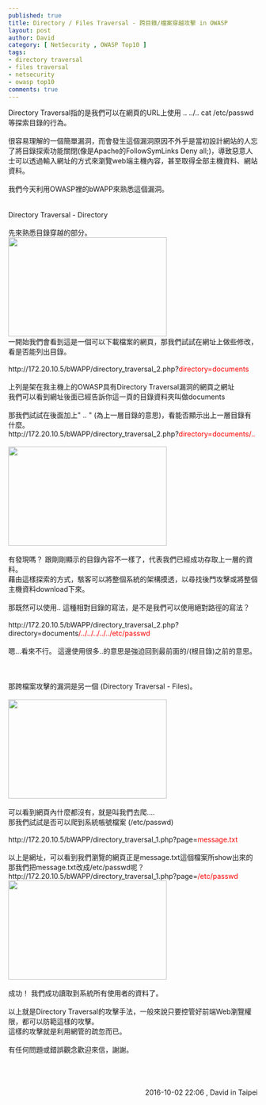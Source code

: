 ```yaml
---
published: true
title: Directory / Files Traversal - 跨目錄/檔案穿越攻擊 in OWASP
layout: post
author: David
category: [ NetSecurity , OWASP Top10 ]
tags:
- directory traversal
- files traversal
- netsecurity
- owasp top10
comments: true
---
```


<div class='post-body entry-content' id='post-body-2638476067227899869' itemprop='description articleBody'>
Directory Traversal指的是我們可以在網頁的URL上使用 .. ../.. cat /etc/passwd等探索目錄的行為&#12290;<br />
<br />
很容易理解的一個簡單漏洞&#65292;而會發生這個漏洞原因不外乎是當初設計網站的人忘了將目錄探索功能關閉(像是Apache的FollowSymLinks Deny all;)&#65292;導致惡意人士可以透過輸入網址的方式來瀏覽web端主機內容&#65292;甚至取得全部主機資料&#12289;網站資料&#12290;<br />
<br />
我們今天利用OWASP裡的bWAPP來熟悉這個漏洞&#12290;<br />
<br />
<br />
Directory Traversal - Directory<br />
<br />
先來熟悉目錄穿越的部分&#12290;<br />
<a href="http://1.bp.blogspot.com/-ouIiTDxc8vQ/V_ELuoX3v1I/AAAAAAAAA4U/Msg7eNEIZEo2IILtaUlECCp-pjuzyVj0wCK4B/s1600/%25E8%259E%25A2%25E5%25B9%2595%25E5%25BF%25AB%25E7%2585%25A7%2B2016-10-02%2B%25E4%25B8%258B%25E5%258D%25889.29.10.png" imageanchor="1"><img border="0" height="200" src="https://1.bp.blogspot.com/-ouIiTDxc8vQ/V_ELuoX3v1I/AAAAAAAAA4U/Msg7eNEIZEo2IILtaUlECCp-pjuzyVj0wCK4B/s320/%25E8%259E%25A2%25E5%25B9%2595%25E5%25BF%25AB%25E7%2585%25A7%2B2016-10-02%2B%25E4%25B8%258B%25E5%258D%25889.29.10.png" width="320" /></a><br />
一開始我們會看到這是一個可以下載檔案的網頁&#65292;那我們試試在網址上做些修改&#65292;看是否能列出目錄&#12290;<br />
<br />
http://172.20.10.5/bWAPP/directory_traversal_2.php?<span style="color: red;">directory=documents</span><br />
<br />
上列是架在我主機上的OWASP具有Directory Traversal漏洞的網頁之網址<br />
我們可以看到網址後面已經告訴你這一頁的目錄資料夾叫做documents<br />
<br />
那我們試試在後面加上" .. " (為上一層目錄的意思)&#65292;看能否顯示出上一層目錄有什麼&#12290;<br />
http://172.20.10.5/bWAPP/directory_traversal_2.php?<span style="color: red;">directory=documents/..</span><br />
<span style="color: red;"><br /></span>
<span style="color: red;"><a href="http://2.bp.blogspot.com/-hTnrif8rt5s/V_EMvGfOedI/AAAAAAAAA4g/pfC0Fp8UenEEMKemCIfXsC0QuRrsBNhCACK4B/s1600/%25E8%259E%25A2%25E5%25B9%2595%25E5%25BF%25AB%25E7%2585%25A7%2B2016-10-02%2B%25E4%25B8%258B%25E5%258D%25889.33.38.png" imageanchor="1"><img border="0" height="200" src="https://2.bp.blogspot.com/-hTnrif8rt5s/V_EMvGfOedI/AAAAAAAAA4g/pfC0Fp8UenEEMKemCIfXsC0QuRrsBNhCACK4B/s320/%25E8%259E%25A2%25E5%25B9%2595%25E5%25BF%25AB%25E7%2585%25A7%2B2016-10-02%2B%25E4%25B8%258B%25E5%258D%25889.33.38.png" width="320" /></a></span><br />
<span style="color: red;"><br /></span>
有發現嗎&#65311; 跟剛剛顯示的目錄內容不一樣了&#65292;代表我們已經成功存取上一層的資料&#12290;<br />
藉由這樣探索的方式&#65292;駭客可以將整個系統的架構摸透&#65292;以尋找後門攻擊或將整個主機資料download下來&#12290;<br />
<br />
那既然可以使用.. 這種相對目錄的寫法&#65292;是不是我們可以使用絕對路徑的寫法&#65311;<br />
<br />
http://172.20.10.5/bWAPP/directory_traversal_2.php?directory=documents<span style="color: red;">/../../../../../etc/passwd</span><br />
<br />
嗯...看來不行&#12290; 這邊使用很多..的意思是強迫回到最前面的/(根目錄)之前的意思&#12290;<br />
<br />
<br />
<br />
那跨檔案攻擊的漏洞是另一個 (Directory Traversal - Files)&#12290;<br />
<br />
<a href="http://4.bp.blogspot.com/-maEJi9UDm1k/V_EPkx-xRQI/AAAAAAAAA4s/7eACe_Z6pSUm-v07LtuBGte9uq0mZtArACK4B/s1600/%25E8%259E%25A2%25E5%25B9%2595%25E5%25BF%25AB%25E7%2585%25A7%2B2016-10-02%2B%25E4%25B8%258B%25E5%258D%25889.45.40.png" imageanchor="1"><img border="0" height="200" src="https://4.bp.blogspot.com/-maEJi9UDm1k/V_EPkx-xRQI/AAAAAAAAA4s/7eACe_Z6pSUm-v07LtuBGte9uq0mZtArACK4B/s320/%25E8%259E%25A2%25E5%25B9%2595%25E5%25BF%25AB%25E7%2585%25A7%2B2016-10-02%2B%25E4%25B8%258B%25E5%258D%25889.45.40.png" width="320" /></a><br />
<br />
可以看到網頁內什麼都沒有&#65292;就是叫我們去爬....<br />
那我們試試是否可以爬到系統帳號檔案 (/etc/passwd)<br />
<br />
http://172.20.10.5/bWAPP/directory_traversal_1.php?page=<span style="color: red;">message.txt</span><br />
<br />
以上是網址&#65292;可以看到我們瀏覽的網頁正是message.txt這個檔案所show出來的<br />
那我們把message.txt改成/etc/passwd呢&#65311;<br />
http://172.20.10.5/bWAPP/directory_traversal_1.php?page=<span style="color: red;">/etc/passwd</span><br />
<span style="color: red;"><a href="http://1.bp.blogspot.com/-jFUrRpSZ5II/V_ERfdTIaKI/AAAAAAAAA44/MCadeYz2UgE_HO1dhwt9lz-6kWgvgp_lgCK4B/s1600/%25E8%259E%25A2%25E5%25B9%2595%25E5%25BF%25AB%25E7%2585%25A7%2B2016-10-02%2B%25E4%25B8%258B%25E5%258D%25889.53.53.png" imageanchor="1"><img border="0" height="200" src="https://1.bp.blogspot.com/-jFUrRpSZ5II/V_ERfdTIaKI/AAAAAAAAA44/MCadeYz2UgE_HO1dhwt9lz-6kWgvgp_lgCK4B/s320/%25E8%259E%25A2%25E5%25B9%2595%25E5%25BF%25AB%25E7%2585%25A7%2B2016-10-02%2B%25E4%25B8%258B%25E5%258D%25889.53.53.png" width="320" /></a></span><br />
<br />
成功&#65281; 我們成功讀取到系統所有使用者的資料了&#12290;<br />
<br />
以上就是Directory Traversal的攻擊手法&#65292;一般來說只要控管好前端Web瀏覽權限&#65292;都可以防範這樣的攻擊&#12290;<br />
這樣的攻擊就是利用網管的疏忽而已&#12290;<br />
<br />
有任何問題或錯誤觀念歡迎來信&#65292;謝謝&#12290;<br />
<br />
<br />
<br />
<br />
<div style="text-align: right;">
2016-10-02 22:06 , David in Taipei</div>
<br />
<span style="color: red;"><br /></span>
<br />
<br />
<div style='clear: both;'></div>
</div>